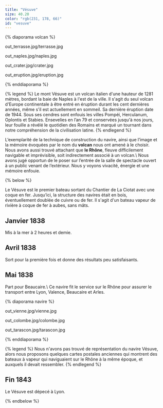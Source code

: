 ```yaml
---
title: "Vésuve"
size: 40.20
color: "rgb(231, 178, 66)"
id: "vesuve"
---
```


{% diaporama volcan %}

out_terrasse.jpg/terrasse.jpg

out_naples.jpg/naples.jpg

out_crater.jpg/crater.jpg

out_eruption.jpg/eruption.jpg

{% enddiaporama %}

{% legend %}
Le mont Vésuve est un volcan italien d'une hauteur de 1281 mètres, bordant la baie de Naples à l'est de la ville. Il s'agit du seul volcan d'Europe continentale à être entré en éruption durant les cent dernières années, même s'il est actuellement en sommeil. Sa dernière éruption date de 1944. Sous ses cendres sont enfouis les villes Pompéi, Herculanum, Oplontis et Stabies. Ensevelies en l’an 79 et conservées jusqu'à nos jours, leur fouille a révélé le quotidien des Romains et marqué un tournant dans notre compréhension de la civilisation latine.
{% endlegend %}


L’exemplarité de la technique de construction du navire, ainsi que l’image et la mémoire évoquées par le nom du **volcan** nous ont amené à le choisir. Nous avons aussi trouvé attachant que **le Rhône**, fleuve difficilement navigable et imprévisible, soit indirectement associé à un volcan.\\
Nous avons jugé opportun de le poser sur l’entrée de la salle de spectacle ouvert à un public venant de l’extérieur. Nous y voyons vivacité, énergie et une mémoire enfouie.

{% below %}

Le Vésuve est le premier bateau sortant du Chantier de La Ciotat avec une coque en fer. Jusqu’ici, la structure des navires était en bois, éventuellement doublée de cuivre ou de fer. Il s'agit d'un bateau vapeur de rivière à coque de fer à aubes, sans mâts.


Janvier 1838
----------

Mis à la mer à 2 heures et demie.


Avril 1838
--------

Sort pour la première fois et donne des résultats peu satisfaisants.


Mai 1838
--------------

Part pour Beaucaire.\\
Ce navire fit le service sur le Rhône pour assurer le transport entre Lyon, Valence, Beaucaire et Arles.

{% diaporama navire %}

out_vienne.jpg/vienne.jpg

out_colombe.jpg/colombe.jpg

out_tarascon.jpg/tarascon.jpg

{% enddiaporama %}

{% legend %}
Nous n'avons pas trouvé de représentation du navire Vésuve, alors nous proposons quelques cartes postales anciennes qui montrent des bateaux à vapeur qui naviguaient sur le Rhône à la même époque, et auxquels il devait ressembler.
{% endlegend %}

Fin 1843
---------

Le Vésuve est dépecé à Lyon.

{% endbelow %}
